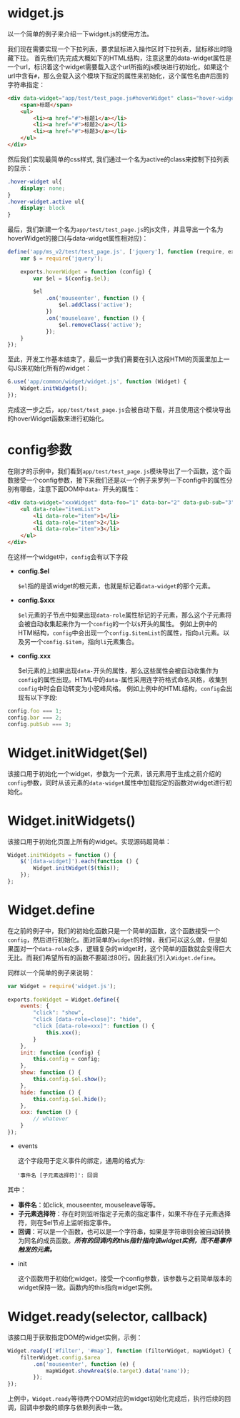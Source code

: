 widget.js
=========
以一个简单的例子来介绍一下widget.js的使用方法。

我们现在需要实现一个下拉列表，要求鼠标进入操作区时下拉列表，鼠标移出时隐藏下拉。 首先我们先完成大概如下的HTML结构，注意这里的data-widget属性是一个url，标识着这个widget需要载入这个url所指的js模块进行初始化，如果这个url中含有`#`，那么会载入这个模块下指定的属性来初始化，这个属性名由#后面的字符串指定：
```html
<div data-widget="app/test/test_page.js#hoverWidget" class="hover-widget">
    <span>标题</span>
    <ul>
        <li><a href="#">标题1</a></li>
        <li><a href="#">标题2</a></li>
        <li><a href="#">标题3</a></li>
    </ul>
</div>
```

然后我们实现最简单的css样式, 我们通过一个名为active的class来控制下拉列表的显示：
```css
.hover-widget ul{
    display: none;
}
.hover-widget.active ul{
    display: block
}
```
最后，我们新建一个名为`app/test/test_page.js`的js文件，并且导出一个名为hoverWidget的接口(与data-widget属性相对应)：
```javascript
define('app/ms_v2/test/test_page.js', ['jquery'], function (require, exports) {
    var $ = require('jquery');
 
    exports.hoverWidget = function (config) {
        var $el = $(config.$el);
 
        $el
            .on('mouseenter', function () {
                $el.addClass('active');
            })
            .on('mouseleave', function () {
                $el.removeClass('active');
            });
    }
});
```
至此，开发工作基本结束了，最后一步我们需要在引入这段HTMl的页面里加上一句JS来初始化所有的widget：
```javascript
G.use('app/common/widget/widget.js', function (Widget) {
    Widget.initWidgets();
});
```
完成这一步之后，`app/test/test_page.js`会被自动下载，并且使用这个模块导出的hoverWidget函数来进行初始化。

# config参数

在刚才的示例中，我们看到`app/test/test_page.js`模块导出了一个函数，这个函数接受一个config参数，接下来我们还是以一个例子来罗列一下config中的属性分别有哪些，注意下面DOM中`data-` 开头的属性：
```html
<div data-widget="xxxWidget" data-foo="1" data-bar="2" data-pub-sub="3">
    <ul data-role="itemList">
        <li data-role="item">1</li>
        <li data-role="item">2</li>
        <li data-role="item">3</li>
    </ul>
</div>
```
在这样一个widget中，`config`会有以下字段
* **config.$el**
   
   `$el`指的是该widget的根元素，也就是标记着`data-widget`的那个元素。
* **config.$xxx**
   
   `$el`元素的子节点中如果出现`data-role`属性标记的子元素，那么这个子元素将会被自动收集起来作为一个`config`的一个以`$`开头的属性。
   例如上例中的HTMl结构，`config`中会出现一个`config.$itemList`的属性，指向`ul`元素。以及另一个`config.$item`，指向`li`元素集合。
* **config.xxx**
   
   $el元素的上如果出现`data-`开头的属性，那么这些属性会被自动收集作为`config`的属性出现。HTML中的`data-`属性采用连字符格式命名风格，收集到`config`中时会自动转变为小驼峰风格。
   例如上例中的HTML结构，`config`会出现有以下字段:

```javascript
config.foo === 1;
config.bar === 2;
config.pubSub === 3;
```

# Widget.initWidget($el)
该接口用于初始化一个widget，参数为一个元素，该元素用于生成之前介绍的`config`参数，同时从该元素的`data-widget`属性中加载指定的函数对widget进行初始化。

# Widget.initWidgets()
该接口用于初始化页面上所有的widget。实现源码超简单：

```javascript
Widget.initWidgets = function () {
    $('[data-widget]').each(function () {
        Widget.initWidget($(this));
    });
};
```

# Widget.define

在之前的例子中，我们的初始化函数只是一个简单的函数，这个函数接受一个`config`，然后进行初始化。面对简单的`widget`的时候，我们可以这么做，但是如果面对一个`data-role`众多，逻辑复杂的widget时，这个简单的函数就会变得巨大无比。而我们希望所有的函数不要超过80行。因此我们引入`Widget.define`。

同样以一个简单的例子来说明：
```javascript
var Widget = require('widget.js');
 
exports.fooWidget = Widget.define({
    events: {
        "click": "show",
        "click [data-role=close]": "hide",
        "click [data-role=xxx]": function () {
            this.xxx();
        }
    },
    init: function (config) {
        this.config = config;
    },
    show: function () {
        this.config.$el.show();
    },
    hide: function () {
        this.config.$el.hide();
    },
    xxx: function () {
        // whatever
    }
});
```
* events

   这个字段用于定义事件的绑定，通用的格式为:
```
   '事件名 [子元素选择符]': 回调
```
   其中：
   - __事件名__：如click, mouseenter, mouseleave等等。
   - __子元素选择符__：存在时则监听指定子元素的指定事件，如果不存在子元素选择符，则在$el节点上监听指定事件。
   - __回调__：可以是一个函数，也可以是一个字符串，如果是字符串则会被自动转换为同名的成员函数。***所有的回调内的this指针指向该widget实例，而不是事件触发的元素。***

* init

   这个函数用于初始化widget，接受一个config参数，该参数与之前简单版本的widget保持一致。函数内的this指向widget实例。

# Widget.ready(selector, callback)
该接口用于获取指定DOM的widget实例，示例：

```javascript
Widget.ready(['#filter', '#map'], function (filterWidget, mapWidget) {
    filterWidget.config.$area
        .on('mouseenter', function (e) {
            mapWidget.showArea($(e.target).data('name'));
        });
});
```
上例中，`Widget.ready`等待两个DOM对应的widget初始化完成后，执行后续的回调，回调中参数的顺序与依赖列表中一致。
